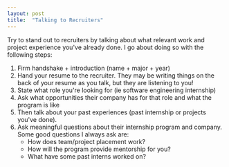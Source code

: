 ```yaml
---
layout: post
title:  "Talking to Recruiters"
---
```


Try to stand out to recruiters by talking about what relevant work and project experience you've already done. I go about doing so with the following steps:
1. Firm handshake + introduction (name + major + year)
2. Hand your resume to the recruiter. They may be writing things on the back of your resume as you talk, but they are listening to you!
3. State what role you're looking for (ie software engineering internship)
4. Ask what opportunities their company has for that role and what the program is like
5. Then talk about your past experiences (past internship or projects you've done).
6. Ask meaningful questions about their internship program and company. Some good questions I always ask are: 
	* How does team/project placement work? 
	* How will the program provide mentorship for you? 
	* What have some past interns worked on?
